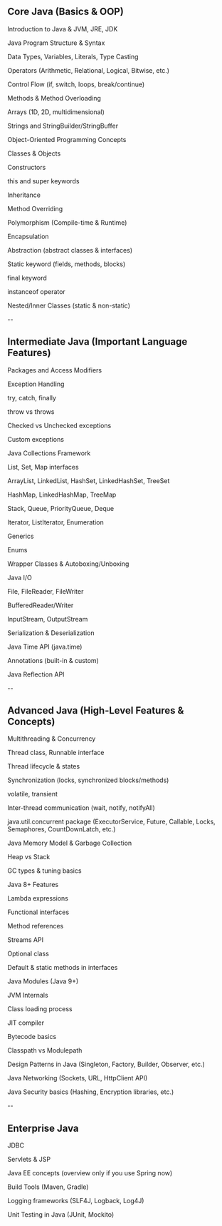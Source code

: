 ## Core Java (Basics & OOP)

Introduction to Java & JVM, JRE, JDK

Java Program Structure & Syntax

Data Types, Variables, Literals, Type Casting

Operators (Arithmetic, Relational, Logical, Bitwise, etc.)

Control Flow (if, switch, loops, break/continue)

Methods & Method Overloading

Arrays (1D, 2D, multidimensional)

Strings and StringBuilder/StringBuffer

Object-Oriented Programming Concepts

Classes & Objects

Constructors

this and super keywords

Inheritance

Method Overriding

Polymorphism (Compile-time & Runtime)

Encapsulation

Abstraction (abstract classes & interfaces)

Static keyword (fields, methods, blocks)

final keyword

instanceof operator

Nested/Inner Classes (static & non-static)

--
## Intermediate Java (Important Language Features)

Packages and Access Modifiers

Exception Handling

try, catch, finally

throw vs throws

Checked vs Unchecked exceptions

Custom exceptions

Java Collections Framework

List, Set, Map interfaces

ArrayList, LinkedList, HashSet, LinkedHashSet, TreeSet

HashMap, LinkedHashMap, TreeMap

Stack, Queue, PriorityQueue, Deque

Iterator, ListIterator, Enumeration

Generics

Enums

Wrapper Classes & Autoboxing/Unboxing

Java I/O

File, FileReader, FileWriter

BufferedReader/Writer

InputStream, OutputStream

Serialization & Deserialization

Java Time API (java.time)

Annotations (built-in & custom)

Java Reflection API

--
## Advanced Java (High-Level Features & Concepts)

Multithreading & Concurrency

Thread class, Runnable interface

Thread lifecycle & states

Synchronization (locks, synchronized blocks/methods)

volatile, transient

Inter-thread communication (wait, notify, notifyAll)

java.util.concurrent package (ExecutorService, Future, Callable, Locks, Semaphores, CountDownLatch, etc.)

Java Memory Model & Garbage Collection

Heap vs Stack

GC types & tuning basics

Java 8+ Features

Lambda expressions

Functional interfaces

Method references

Streams API

Optional class

Default & static methods in interfaces

Java Modules (Java 9+)

JVM Internals

Class loading process

JIT compiler

Bytecode basics

Classpath vs Modulepath

Design Patterns in Java (Singleton, Factory, Builder, Observer, etc.)

Java Networking (Sockets, URL, HttpClient API)

Java Security basics (Hashing, Encryption libraries, etc.)

--
## Enterprise Java

JDBC

Servlets & JSP

Java EE concepts (overview only if you use Spring now)

Build Tools (Maven, Gradle)

Logging frameworks (SLF4J, Logback, Log4J)

Unit Testing in Java (JUnit, Mockito)
